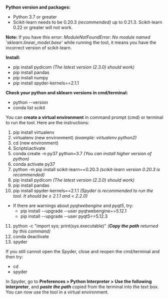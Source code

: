 **Python version and packages:**
*	Python 3.7 or greater
*	Scikit-learn needs to be 0.20.3 _(recommended)_ up to 0.21.3. Scikit-learn 0.22 or greater will not work. 

**Note:**
If you have this error: _ModuleNotFoundError: No module named 'sklearn.linear_model.base'_ while running the tool, it means you have the incorrect version of scikit-learn. 

**Install:**
*	pip install pydicom            _(The latest version (2.3.0) should work)_
*	pip install pandas
*	pip install numpy
*	pip install spyder-kernels==2.1.1

**Check your python and sklearn versions in cmd/terminal:**
*	python --version
*	conda list scikit

You can **create a virtual environment** in command prompt (cmd) or terminal to run the tool. Here are the instructions: 
1.	pip install virtualenv
2. virtualenv (new environment)          _(example: virtualenv python2)_
3.	cd (new environment)
4. Scripts\activate
5.	conda create -n py37 python=3.7      _(You can install higher version of python)_
6.	conda activate py37
7.	python -m pip install scikit-learn==0.20.3     _(scikit-learn version 0.20.3 is recommended)_
8.	pip install pydicom                            _(The latest version (2.3.0) should work)_
9.	pip install pandas
10.	pip install spyder-kernels==2.1.1             _(Spyder is recommended to run the tool. It should be ≥ 2.1.1 and < 2.2.0)_
  * If there are warnings about _pyqtwebengine_ and _pyqt5_, try: 
    - pip install --upgrade --user pyqtwebengine==5.12.1
    - pip install --upgrade --user pyqt5==5.12.3
11.	python -c "import sys; print(sys.executable)"   _(**Copy the path** returned by this command)_
12.	conda deactivate              
13.	spyder 			

If you still cannot open the Spyder, close and reopen the cmd/terminal and then try:
*	cd <new environment>          
*	spyder

In Spyder, go to **Preferences > Python Interpreter > Use the following interpreter**, and _**paste the path**_ copied from the terminal into the text box. You can now use the tool in a virtual environment. 
